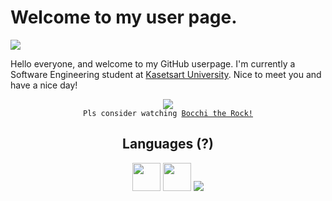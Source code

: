 # Welcome to my user page.
![](https://komarev.com/ghpvc/?username=Jangsoodlor&label=Curious+Vistiors)

Hello everyone, and welcome to my GitHub userpage. I'm currently a Software Engineering student at [Kasetsart University](https://www.ku.ac.th). Nice to meet you and have a nice day!

<p align=center>
    <img src= "https://i.redd.it/bp54598qg4ca1.gif"><br>
    <code>Pls consider watching <a href ="https://myanimelist.net/anime/47917/Bocchi_the_Rock?q=bocchi%20the%20rock&cat=anime">Bocchi the Rock!</a></code>
</p>
<h2 align="center">Languages (?)</h2>
<p align="center">
    <img src = "https://upload.wikimedia.org/wikipedia/commons/thumb/a/a9/Flag_of_Thailand.svg/1200px-Flag_of_Thailand.svg.png" height = "45">
    <img src = "https://upload.wikimedia.org/wikipedia/commons/thumb/a/a5/Flag_of_the_United_Kingdom_%281-2%29.svg/1920px-Flag_of_the_United_Kingdom_%281-2%29.svg.png" height = "45">
    <img src = "https://skillicons.dev/icons?i=python,md,html,css">
</p>
